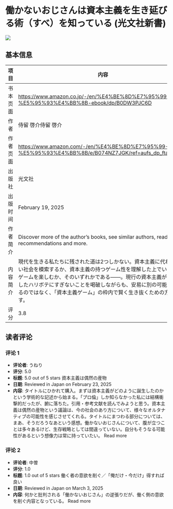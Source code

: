 # 働かないおじさんは資本主義を生き延びる術（すべ）を知っている (光文社新書)

![](https://m.media-amazon.com/images/I/71GpSzC0XVL._SY522_.jpg)

## 基本信息

| 项目 | 内容 |
| --- | --- |
| 书本页面 | https://www.amazon.co.jp/-/en/%E4%BE%8D%E7%95%99-%E5%95%93%E4%BB%8B-ebook/dp/B0DW3PJC6D |
| 作者 | 侍留 啓介侍留 啓介 |
| 作者页面 | https://www.amazon.com/-/en/%E4%BE%8D%E7%95%99-%E5%95%93%E4%BB%8B/e/B074NZ7JGK/ref=aufs_dp_fta_an_dsk |
| 出版社 | 光文社 |
| 出版时间 | February 19, 2025 |
| 作者简介 | Discover more of the author’s books, see similar authors, read book recommendations and more. |
| 内容简介 | 現代を生きる私たちに残された道は2つしかない。資本主義に代わる新しい社会を模索するか、資本主義の持つゲーム性を理解した上でいっそそのゲームを楽しむか、そのいずれかである――。現行の資本主義が偶然成立したハリボテにすぎないことを喝破しながらも、安易に別の可能性に賭けるのではなく、「資本主義ゲーム」の枠内で賢く生き抜くための方策を示す。 |
| 评分 | 3.8 |

## 读者评论

### 评论 1

- **评论者**: うねり
- **评分**: 5.0
- **标题**: 5.0 out of 5 stars
資本主義は偶然の産物
- **日期**: Reviewed in Japan on February 23, 2025
- **内容**: タイトルにひかれて購入。まずは資本主義がどのように誕生したのかという学術的な記述から始まる。「プロ倫」しか知らなかった私には結構衝撃的だったが、腑に落ちた。引用・参考文献を読んでみようと思う。資本主義は偶然の産物という議論は、今の社会のあり方について、様々なオルタナティブの可能性を感じさせてくれる。タイトルにまつわる部分については、まあ、そうだろうなあという感想。働かないおじさんについて、腹が立つことは多々あるけど、生存戦略としては間違っていない。自分もそうなる可能性があるという想像力は常に持っていたい。
Read more

### 评论 2

- **评论者**: 中曽
- **评分**: 1.0
- **标题**: 1.0 out of 5 stars
働く者の意欲を削ぐ／「俺だけ・今だけ」得すれば良い
- **日期**: Reviewed in Japan on March 3, 2025
- **内容**: 何かと批判される「働かないおじさん」の逆張りだが、働く側の意欲を削ぐ内容となっている。
Read more
